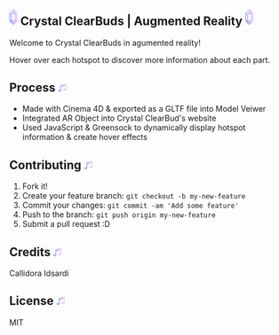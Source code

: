 ## <img src="images/hotspot.svg" alt="Crystal Icon" width="15px">  Crystal ClearBuds | Augmented Reality  <img src="images/hotspot.svg" alt="Crystal Icon" width="15px"> 

Welcome to Crystal ClearBuds in agumented reality! 

Hover over each hotspot to discover more information about each part.


## Process  <img src="images/hotspot1-music.svg" alt="Crystal Icon" width="15px"> 
- Made with Cinema 4D & exported as a GLTF file into Model Veiwer
- Integrated AR Object into Crystal ClearBud's website
- Used JavaScript & Greensock to dynamically display hotspot information & create hover effects

## Contributing  <img src="images/hotspot1-music.svg" alt="Crystal Icon" width="15px"> 
1. Fork it!
2. Create your feature branch: `git checkout -b my-new-feature`
3. Commit your changes: `git commit -am 'Add some feature'`
4. Push to the branch: `git push origin my-new-feature`
5. Submit a pull request :D

## Credits  <img src="images/hotspot1-music.svg" alt="Crystal Icon" width="15px"> 
Callidora Idsardi 

## License  <img src="images/hotspot1-music.svg" alt="Crystal Icon" width="15px"> 
MIT
